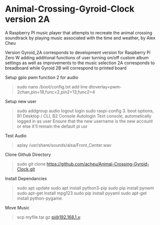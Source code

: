 # Animal-Crossing-Gyroid-Clock version 2A
A Raspberry PI music player that attempts to recreate the animal crossing soundtrack by playing music associated with the time and weather, by Alex Cheu

Version Gyroid_2A corresponds to development version for Raspberry Pi Zero W adding additional functions of user turning on/off custom album settings as well as improvements to the music selection
2A corresponds to breadboard while Gyroid 2B will correspond to printed board


Setup gpio pwm function 2 for audio
>sudo nano /boot/config.txt
	add line dtoverlay=pwm-2chan,pin=18,func=2,pin2=13,func2=4 

Setup new user

>sudo addgroup <username> audio
>logout
>login
>sudo raspi-config
	3. boot options, B1 Desktop / CLI, B2 Console Autologin Text console, automatically logged in as <username> user
	Ensure that the new username is the new account or else it'll remain the default pi usr

Test Audio
>aplay /usr/share/sounds/alsa/Front_Center.wav


Clone Github Directory
>sudo git clone https://github.com/acheu/Animal-Crossing-Gyroid-Clock.git


Install Dependancies
>sudo apt update
>sudo apt install python3-pip
>sudo pip install pyowm
>sudo apt-get install mpg123
>sudo pip install pyyaml
>sudo apt-get install python-pygame

Move Music
>scp myfile.tar.gz pi@192.168.1.x:

